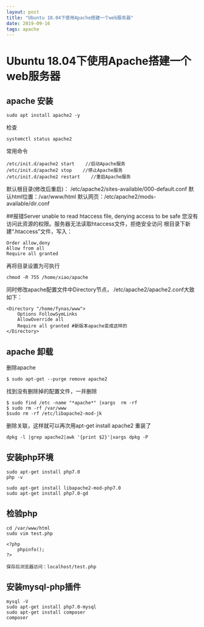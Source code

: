 ```yaml
---
layout: post
title: "Ubuntu 18.04下使用Apache搭建一个web服务器"
date: 2019-09-16
tags: apache
---
```

# Ubuntu 18.04下使用Apache搭建一个web服务器

## apache 安装
```
sudo apt install apache2 -y
```

检查
```
systemctl status apache2
```

常用命令
```
/etc/init.d/apache2 start    //启动Apache服务
/etc/init.d/apache2 stop    //停止Apache服务
/etc/init.d/apache2 restart    //重启Apache服务
```

默认根目录(修改后重启)： /etc/apache2/sites-available/000-default.conf
默认html位置：/var/www/html
默认网页：/etc/apache2/mods-available/dir.conf

##报错Server unable to read htaccess file, denying access to be safe
您没有访问此资源的权限。服务器无法读取htaccess文件，拒绝安全访问
根目录下新建“.htaccess”文件，写入：
```
Order allow,deny
Allow from all
Require all granted
```
再将目录设置为可执行
```
chmod -R 755 /home/xiao/apache
```
同时修改apache配置文件中Directory节点，
/etc/apache2/apache2.conf大致如下：
```
<Directory "/home/fynas/www">
    Options FollowSymLinks
    AllowOverride all
    Require all granted #新版本apache变成这样的
</Directory>
```

## apache 卸载

删除apache
```
$ sudo apt-get --purge remove apache2
```

找到没有删除掉的配置文件，一并删除
```
$ sudo find /etc -name "*apache*" |xargs  rm -rf
$ sudo rm -rf /var/www
$sudo rm -rf /etc/libapache2-mod-jk
 ```

删除关联，这样就可以再次用apt-get install apache2 重装了
```
dpkg -l |grep apache2|awk '{print $2}'|xargs dpkg -P
```

## 安装php环境
```
sudo apt-get install php7.0
php -v

sudo apt-get install libapache2-mod-php7.0
sudo apt-get install php7.0-gd
```

## 检验php
```
cd /var/www/html
sudo vim test.php

<?php
	phpinfo();
?>

保存后浏览器访问：localhost/test.php
```

## 安装mysql-php插件
```
mysql -V
sudo apt-get install php7.0-mysql
sudo apt-get install composer
composer
```
